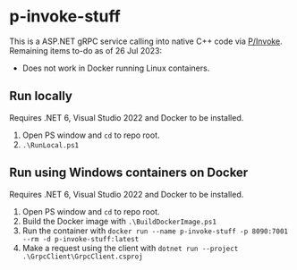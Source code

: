 # p-invoke-stuff
This is a ASP.NET gRPC service calling into native C++ code via [P/Invoke](https://learn.microsoft.com/en-us/dotnet/standard/native-interop/pinvoke). 
Remaining items to-do as of 26 Jul 2023:

- Does not work in Docker running Linux containers.

## Run locally
Requires .NET 6, Visual Studio 2022 and Docker to be installed.
1. Open PS window and `cd` to repo root.
2. `.\RunLocal.ps1`

## Run using Windows containers on Docker
Requires .NET 6, Visual Studio 2022 and Docker to be installed.
1. Open PS window and `cd` to repo root.
2. Build the Docker image with `.\BuildDockerImage.ps1`
3. Run the container with `docker run --name p-invoke-stuff -p 8090:7001 --rm -d p-invoke-stuff:latest`
4. Make a request using the client with `dotnet run --project .\GrpcClient\GrpcClient.csproj`